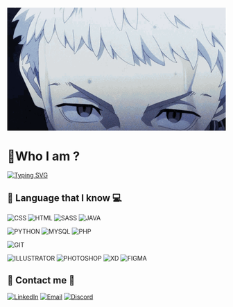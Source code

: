 ![Worry](img/tokyo-revengers.gif)
# :japanese_ogre:Who I am ?
[![Typing SVG](https://readme-typing-svg.herokuapp.com?color=%23F70202&size=30&center=vrai&vCenter=faux&multiline=true&width=760&height=125&lines=a+fun+loving+developer+who+watches%2C;a+lot+a+lot+of+anime.+student+at+iim+in+france%2C;will+return+the+devolepement+with+his+company)](https://git.io/typing-svg)

## 📁 Language that I know :computer:

![CSS](https://img.shields.io/badge/CSS-black?style=for-the-badge&logo=CSS3)
![HTML](https://img.shields.io/badge/HTML-black?style=for-the-badge&logo=HTML5)
![SASS](https://img.shields.io/badge/SASS-black?style=for-the-badge&logo=SASS)
![JAVA](https://img.shields.io/badge/JAVA-black?style=for-the-badge&logo=JAVA)

![PYTHON](https://img.shields.io/badge/PYTHON-black?style=for-the-badge&logo=PYTHON)
![MYSQL](https://img.shields.io/badge/MYSQL-black?style=for-the-badge&logo=MYSQL)
![PHP](https://img.shields.io/badge/PHP-black?style=for-the-badge&logo=PHP)

![GIT](https://img.shields.io/badge/GIT-black?style=for-the-badge&logo=GIT)

![ILLUSTRATOR](https://img.shields.io/badge/FIGMA-black?style=for-the-badge&logo=FIGMA)
![PHOTOSHOP](https://img.shields.io/badge/XD-black?style=for-the-badge&logo=Adobe-XD)
![XD](https://img.shields.io/badge/ILLUSTRATOR-black?style=for-the-badge&logo=Adobe-ILLUSTRATOR)
![FIGMA](https://img.shields.io/badge/PHOTOSHOP-black?style=for-the-badge&logo=Adobe-PHOTOSHOP)

## :iphone: Contact me 📧

[![LinkedIn](https://img.shields.io/badge/LINKEDIN-Mitsuya-red?style=for-the-badge&logo=LINKEDIN&logoColor=red)](https://www.linkedin.com/in/william-mouchon/)
[![Email](https://img.shields.io/badge/Email-Mitsuya-red?style=for-the-badge&logo=GMAIL&logoColor=red)](mailto:william.mouchon@edu.devinci.fr)
[![Discord](https://img.shields.io/badge/Discord-7289DA?style=for-the-badge&logo=discord&logoColor=white)](discord:Luffy77#9398)



